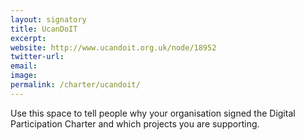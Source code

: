 ```yaml
---
layout: signatory
title: UcanDoIT
excerpt: 
website: http://www.ucandoit.org.uk/node/18952 
twitter-url:
email: 
image: 
permalink: /charter/ucandoit/
---
```


Use this space to tell people why your organisation signed the Digital Participation Charter and which projects you are supporting.
